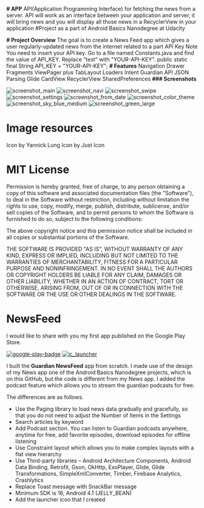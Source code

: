 **# APP**
API(Application Programming Interface) for fetching the news from a server. API will work as an interface between your application and server, it will bring news and you will display all those news in a RecyclerView in your application
#Project as a part of Android Basics Nanodegree at Udacity

**# Project Overview**
The goal is to create a News Feed app which gives a user regularly-updated news from the internet related to a part
API Key Note
You need to insert your API key. Go to a file named Constants.java and find the value of API_KEY. Replace "test" with "YOUR-API-KEY".
public static final String API_KEY = "YOUR-API-KEY";
**# Features**
Navigation Drawer
Fragments
ViewPager plus TabLayout
Loaders
Intent
Guardian API
JSON Parsing
Glide
CardView
RecyclerView
SharedPreferences
**### Screenshots**

![screenshot_main](https://user-images.githubusercontent.com/33213229/35278055-2862b4ae-008c-11e8-8bed-651025e5b6cc.png)
![screenshot_navi](https://user-images.githubusercontent.com/33213229/35278047-1f11fd2e-008c-11e8-97dc-3ee12654b703.png)
![screenshot_swipe](https://user-images.githubusercontent.com/33213229/35278128-61fac558-008c-11e8-9ebe-95b93f98b117.png)
![screenshot_settings](https://user-images.githubusercontent.com/33213229/35278153-73bc8b14-008c-11e8-993e-5eb0320b9485.png)
![screenshot_from_date](https://user-images.githubusercontent.com/33213229/35278158-78bdb732-008c-11e8-8928-876699833e2f.png)
![screenshot_color_theme](https://user-images.githubusercontent.com/33213229/35278164-7b4c7402-008c-11e8-80f9-8718d3535464.png)
![screenshot_sky_blue_medium](https://user-images.githubusercontent.com/33213229/35278184-880c68a0-008c-11e8-9ec3-c7d0e6dc074a.png)
![screenshot_green_large](https://user-images.githubusercontent.com/33213229/35278192-8b7efa5c-008c-11e8-87eb-f1f426f1df96.png)

# Image resources
Icon by Yannick Lung
Icon by Just Icon

# MIT License

Permission is hereby granted, free of charge, to any person obtaining a copy
of this software and associated documentation files (the "Software"), to deal
in the Software without restriction, including without limitation the rights
to use, copy, modify, merge, publish, distribute, sublicense, and/or sell
copies of the Software, and to permit persons to whom the Software is
furnished to do so, subject to the following conditions:

The above copyright notice and this permission notice shall be included in all
copies or substantial portions of the Software.

THE SOFTWARE IS PROVIDED "AS IS", WITHOUT WARRANTY OF ANY KIND, EXPRESS OR
IMPLIED, INCLUDING BUT NOT LIMITED TO THE WARRANTIES OF MERCHANTABILITY,
FITNESS FOR A PARTICULAR PURPOSE AND NONINFRINGEMENT. IN NO EVENT SHALL THE
AUTHORS OR COPYRIGHT HOLDERS BE LIABLE FOR ANY CLAIM, DAMAGES OR OTHER
LIABILITY, WHETHER IN AN ACTION OF CONTRACT, TORT OR OTHERWISE, ARISING FROM,
OUT OF OR IN CONNECTION WITH THE SOFTWARE OR THE USE OR OTHER DEALINGS IN THE
SOFTWARE.

# NewsFeed 

I would like to share with you my first app published on the Google Play Store.

[![google-play-badge](https://user-images.githubusercontent.com/33213229/55871467-a23b7000-5bc5-11e9-846e-93a2958f6253.png)](https://play.google.com/store/apps/details?id=com.soojeongshin.newsfeed.free)
[![ic_launcher](https://user-images.githubusercontent.com/33213229/55873557-eda44d00-5bca-11e9-8272-50b56d971696.png)](https://play.google.com/store/apps/details?id=com.soojeongshin.newsfeed.free)

I built the **Guardian NewsFeed** app from scratch. I made use of the design of my News app one of the Android Basics Nanodegree projects, which is on this GitHub, but the code is different from my News app. I added the podcast feature which allows you to stream the guardian podcasts for free.

The differences are as follows.
*	Use the Paging library to load news data gradually and gracefully, so that you do not need to adjust the Number of Items in the Settings
*	Search articles by keyword
*	Add Podcast section. You can listen to Guardian podcasts anywhere, anytime for free, add favorite episodes, download episodes for offline listening
*	Use Constraint layout which allows you to make complex layouts with a flat view hierarchy
*	Use Third-party libraries – Android Architecture Components, Android Data Binding, Retrofit, Gson, OkHttp, ExoPlayer, Glide, Glide Transformations, SimpleXmlConverter, Timber, Firebase Analytics, Crashlytics
*	Replace Toast message with SnackBar message
*	Minimum SDK is 16, Android 4.1 (JELLY_BEAN)
*	Add the launcher icon that I created
